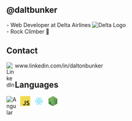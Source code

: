 <h2>@daltbunker</h2>
<div>
- Web Developer at Delta Airlines
<img alt="Delta Logo" width="26px" src="https://external-content.duckduckgo.com/iu/?u=https%3A%2F%2Ftse2.mm.bing.net%2Fth%3Fid%3DOIP.8NQCvvFw8Q8gBDbiq1ZQZAHaEK%26pid%3DApi&f=1" />
</div>
- Rock Climber 🧗
<br>
<h2>Contact</h2>
<img align="left" alt="LinkedIn" width="22px" src="https://cdn.jsdelivr.net/npm/simple-icons@v3/icons/linkedin.svg" />
www.linkedin.com/in/daltonbunker
<br>
<h2>Languages</h2>
<img align="left" style="margin-right: 10px" alt="Angular" width="26px" src="https://external-content.duckduckgo.com/iu/?u=https%3A%2F%2Ftse1.mm.bing.net%2Fth%3Fid%3DOIP.EKflJan_2KsurCy3Aqi3yQHaIM%26pid%3DApi&f=1" />
<img align="left" style="margin-right: 10px" alt="JavaScript" width="26px" src="https://raw.githubusercontent.com/github/explore/80688e429a7d4ef2fca1e82350fe8e3517d3494d/topics/javascript/javascript.png" />
<img align="left" style="margin-right: 10px" alt="React" width="26px" src="https://raw.githubusercontent.com/github/explore/80688e429a7d4ef2fca1e82350fe8e3517d3494d/topics/react/react.png" />
<img align="left" alt="Node.js" width="26px" src="https://raw.githubusercontent.com/github/explore/80688e429a7d4ef2fca1e82350fe8e3517d3494d/topics/nodejs/nodejs.png" />
